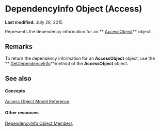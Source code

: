 
# DependencyInfo Object (Access)

 **Last modified:** July 28, 2015

Represents the dependency information for an  ** [AccessObject](8a770b33-5bff-120a-6707-ca214ee5ced3.md)** object.

## Remarks

To return the dependency information for an  **AccessObject** object, use the ** [GetDependencyInfo](33feb9c9-abac-cbe4-acf9-989957f41b7a.md)**method of the  **AccessObject** object.


## See also


#### Concepts


 [Access Object Model Reference](2de134a4-6c5c-d2a3-8377-f4dd973ba650.md)
#### Other resources


 [DependencyInfo Object Members](be4e20e3-4d1d-f38f-f90b-62cf1ce2a982.md)
